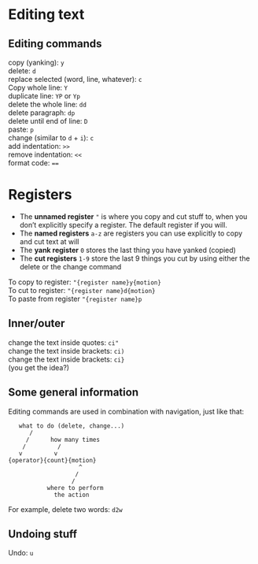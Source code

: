 # Editing text
## Editing commands
copy (yanking): `y`  
delete: `d`  
replace selected (word, line, whatever): `c`  
Copy whole line: `Y`   
duplicate line:  `YP` or `Yp`  
delete the whole line: `dd`  
delete paragraph: `dp`  
delete until end of line: `D`  
paste: `p`  
change (similar to `d` + `i`): `c`  
add indentation: `>>`  
remove indentation: `<<`  
format code: `==`  

# Registers

- The **unnamed register** `"` is where you copy and cut stuff to, when you don’t explicitly specify a register. The default register if you will.
- The **named registers** `a-z` are registers you can use explicitly to copy and cut text at will
- The **yank register** `0` stores the last thing you have yanked (copied)
- The **cut registers** `1-9` store the last 9 things you cut by using either the delete or the change command

To copy to register: `"{register name}y{motion}`  
To cut to register: `"{register name}d{motion}`  
To paste from register `"{register name}p`  

## Inner/outer
change the text inside quotes: `ci"`  
change the text inside brackets: `ci)`  
change the text inside brackets: `ci}`  
(you get the idea?)

## Some general information
Editing commands are used in combination with navigation, just like that:
```
   what to do (delete, change...)
      /
     /      how many times
    /         /
   v         v
{operator}{count}{motion}
                    ^
                   /
                  /
           where to perform
             the action
```

For example, delete two words: `d2w`  

## Undoing stuff
Undo: `u`  

